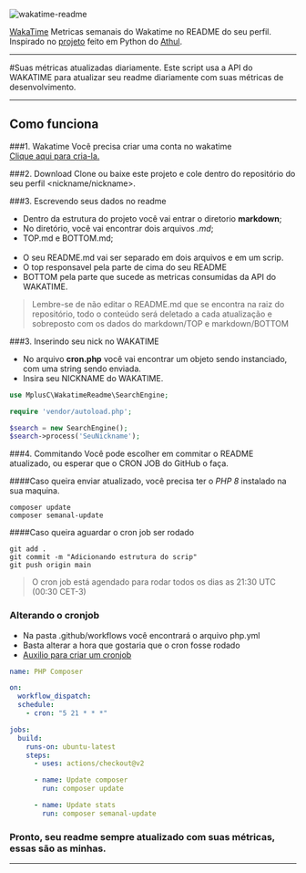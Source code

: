 ![wakatime-readme](https://socialify.git.ci/bymatheus/wakatime-readme/image?description=1&descriptionEditable=Metricas%20semanais%20do%20Wakatime%20no%20README%20do%20seu%20perfil.&font=Raleway&forks=1&language=1&owner=1&pattern=Circuit%20Board&stargazers=1&theme=Dark)

[WakaTime](https://wakatime.com) Metricas semanais do Wakatime no README do seu perfil. <br>
Inspirado no [projeto](https://github.com/athul/waka-readme) feito em Python do [Athul](https://github.com/athul).
___

#Suas métricas atualizadas diariamente.
Este script usa a API do WAKATIME para atualizar seu readme diariamente com suas métricas de desenvolvimento.

___

## Como funciona

###1. Wakatime
Você precisa criar uma conta no wakatime <br>
[Clique aqui para cria-la.](https://wakatime.com) 

###2. Download
Clone ou baixe este projeto e cole dentro do repositório do seu perfil <nickname/nickname>.

###3. Escrevendo seus dados no readme
- Dentro da estrutura do projeto você vai entrar o diretorio **markdown**;  
- No diretório, você vai encontrar dois arquivos *.md*;
- TOP.md e BOTTOM.md;
<br><br>
- O seu README.md vai ser separado em dois arquivos e em um scrip. 
- O top responsavel pela parte de cima do seu README 
- BOTTOM pela parte que sucede as metricas consumidas da API do WAKATIME.<br>

> Lembre-se de não editar o README.md que se encontra na raiz do repositório, todo o conteúdo será deletado a cada atualização e sobreposto com os dados do markdown/TOP e markdown/BOTTOM

###3. Inserindo seu nick no WAKATIME
- No arquivo **cron.php** você vai encontrar um objeto sendo instanciado, com uma string sendo enviada.
- Insira seu NICKNAME do WAKATIME.

```php
use MplusC\WakatimeReadme\SearchEngine;

require 'vendor/autoload.php';

$search = new SearchEngine();
$search->process('SeuNickname');
```

###4. Commitando
Você pode escolher em commitar o README atualizado, ou esperar que o CRON JOB do GitHub o faça. <br>

####Caso queira enviar atualizado, você precisa ter o *PHP 8* instalado na sua maquina.
```composer
composer update
composer semanal-update 
```

####Caso queira aguardar o cron job ser rodado 
```git 
git add .
git commit -m "Adicionando estrutura do scrip"
git push origin main
```

>O cron job está agendado para rodar todos os dias as 21:30 UTC (00:30 CET-3) 


### Alterando o cronjob
- Na pasta .github/workflows você encontrará o arquivo php.yml
- Basta alterar a hora que gostaria que o cron fosse rodado
- [Auxilio para criar um cronjob](https://crontab.guru)

```yml
name: PHP Composer

on:
  workflow_dispatch:
  schedule:
    - cron: "5 21 * * *"

jobs:
  build:
    runs-on: ubuntu-latest
    steps:
      - uses: actions/checkout@v2

      - name: Update composer
        run: composer update

      - name: Update stats
        run: composer semanal-update
```

### Pronto, seu readme sempre atualizado com suas métricas, essas são as minhas.

___